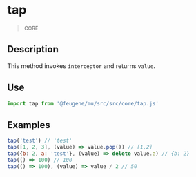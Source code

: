 # tap

> <small>CORE</small>

## Description

This method invokes `interceptor` and returns `value`.

## Use

```js
import tap from '@feugene/mu/src/src/core/tap.js'
```

## Examples

```js
tap('test') // 'test'
tap([1, 2, 3], (value) => value.pop()) // [1,2]
tap({b: 2, a: 'test'}, (value) => delete value.a) // {b: 2}
tap(() => 100) // 100
tap(() => 100), (value) => value / 2 // 50
```
